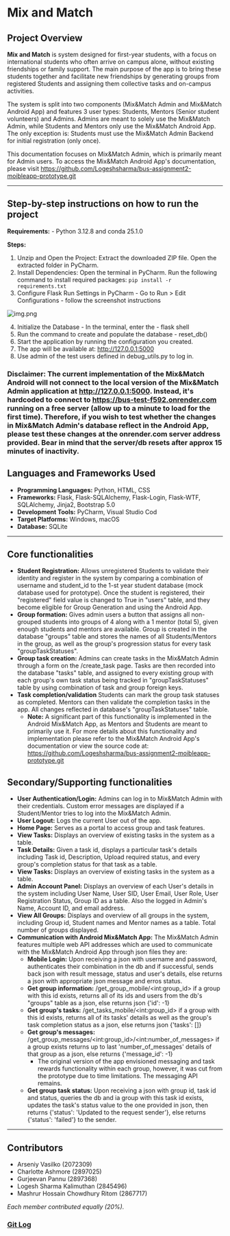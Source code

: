 # Mix and Match

## Project Overview

**Mix and Match** is system designed for first-year students, with a focus on international students who often arrive on campus alone, without existing friendships or family support. The main purpose of the app is to bring these students together and facilitate new friendships by generating groups from registered Students and assigning them collective tasks and on-campus activities.

The system is split into two components (Mix&Match Admin and Mix&Match Android App) and features 3 user types: Students, Mentors (Senior student volunteers) and Admins. Admins are meant to solely use the Mix&Match Admin, while Students and Mentors only use the Mix&Match Android App. The only exception is: Students must use the Mix&Match Admin Backend for initial registration (only once).

This documentation focuses on Mix&Match Admin, which is primarily meant for Admin users. To access the Mix&Match Android App's documentation, please visit https://github.com/Logeshsharma/bus-assignment2-moibleapp-prototype.git

---


## Step-by-step instructions on how to run the project

**Requirements:** - Python 3.12.8 and conda 25.1.0

**Steps:**  
1. Unzip and Open the Project:  Extract the downloaded ZIP file. Open the extracted folder in PyCharm. 
2. Install Dependencies: Open the terminal in PyCharm. Run the following command to install required packages:
```pip install -r requirements.txt```
3. Configure Flask Run Settings in PyCharm - Go to Run > Edit Configurations - follow the screenshot instructions

![img.png](run_config.png)

4. Initialize the Database - In the terminal, enter the - flask shell
5. Run the command to create and populate the database - reset_db()
6. Start the application by running the configuration you created.
7. The app will be available at: http://127.0.0.1:5000
8. Use admin of the test users defined in debug_utils.py to log in.


### Disclaimer: The current implementation of the Mix&Match Android will not connect to the local version of the Mix&Match Admin application at http://127.0.0.1:5000. Instead, it's hardcoded to connect to https://bus-test-f592.onrender.com running on a free server (allow up to a minute to load for the first time). Therefore, if you wish to test whether the changes in Mix&Match Admin's database reflect in the Android App, please test these changes at the onrender.com server address provided. Bear in mind that the server/db resets after approx 15 minutes of inactivity.


## Languages and Frameworks Used

- **Programming Languages:** Python, HTML, CSS
- **Frameworks:** Flask, Flask-SQLAlchemy, Flask-Login, Flask-WTF, SQLAlchemy, Jinja2, Bootstrap 5.0
- **Development Tools:** PyCharm, Visual Studio Cod 
- **Target Platforms:** Windows, macOS
- **Database:** SQLite

---

## Core functionalities

- **Student Registration:** Allows unregistered Students to validate their identity and register in the system by comparing a combination of username and student_id to the 1-st year student database (mock database used for prototype). Once the student is registered, their "registered" field value is changed to True in "users" table, and they become eligible for Group Generation and using the Android App.
- **Group formation:** Gives admin users a button that assigns all non-grouped students into groups of 4 along with a 1 mentor (total 5), given enough students and mentors are available. Group is created in the database "groups" table and stores the names of all Students/Mentors in the group, as well as the group's progression status for every task "groupTaskStatuses".
- **Group task creation:** Admins can create tasks in the Mix&Match Admin through a form on the /create_task page. Tasks are then recorded into the database "tasks" table, and assigned to every existing group with each group's own task status being tracked in "groupTaskStatuses" table by using combination of task and group foreign keys.  
- **Task completion/validation** Students can mark the group task statuses as completed. Mentors can then validate the completion tasks in the app. All changes reflected in database's "groupTaskStatuses" table.
  - **Note:** A significant part of this functionality is implemented in the Android Mix&Match App, as Mentors and Students are meant to primarily use it. For more details about this functionality and implementation please refer to the Mix&Match Android App's documentation or view the source code at: https://github.com/Logeshsharma/bus-assignment2-moibleapp-prototype.git  


## Secondary/Supporting functionalities
- **User Authentication/Login:** Admins can log in to Mix&Match Admin with their credentials. Custom error messages are displayed if a Student/Mentor tries to log into the Mix&Match Admin.
- **User Logout:** Logs the current User out of the app.
- **Home Page:** Serves as a portal to access group and task features.
- **View Tasks:** Displays an overview of existing tasks in the system as a table.
- **Task Details:** Given a task id, displays a particular task's details including Task id, Description, Upload required status, and every group's completion status for that task as a table.
- **View Tasks:** Displays an overview of existing tasks in the system as a table.
- **Admin Account Panel:** Displays an overview of each User's details in the system including User Name, User SID, User Email, User Role, User Registration Status, Group ID as a table. Also the logged in Admin's Name, Account ID, and email address.
- **View All Groups:** Displays and overview of all groups in the system, including Group id, Student names and Mentor names as a table. Total number of groups displayed.
- **Communication with Android Mix&Match App:** The Mix&Match Admin features multiple web API addresses which are used to communicate with the Mix&Match Android App through json files they are:
  - **Mobile Login:** Upon receiving a json with username and password, authenticates their combination in the db and if successful, sends back json with result message, status and user's details, else returns a json with appropriate json message and erros status.
  - **Get group information:** /get_group_mobile/\<int:group_id> if a group with this id exists, returns all of its ids and users from the db's "groups" table as a json, else returns json {'id': -1}
  - **Get group's tasks:** /get_tasks_mobile/\<int:group_id> if a group with this id exists, returns all of its tasks' details as well as the group's task completion status as a json, else returns json {'tasks': []}
  - **Get group's messages:** /get_group_messages/\<int:group_id>/\<int:number_of_messages> if a group exists returns up to last 'number_of_messages' details of that group as a json, else returns {'message_id': -1}
    - The original version of the app envisioned messaging and task rewards functionality within each group, however, it was cut from the prototype due to time limitations. The messaging API remains.
  - **Get group task status:** Upon receiving a json with group id, task id and status, queries the db and ia group with this task id exists, updates the task's status value to the one provided in json, then returns {'status': 'Updated to the request sender'}, else returns {'status': 'failed'} to the sender.
---

## Contributors

- Arseniy Vasilko (2072309)  
- Charlotte Ashmore (2897025)  
- Gurjeevan Pannu (2897368)  
- Logesh Sharma Kalimuthan (2845496)  
- Mashrur Hossain Chowdhury Ritom (2867717)

*Each member contributed equally (20%).*

### [Git Log](https://github.com/Logeshsharma/bus-assignment2-prototype/blob/main/git-log.txt)